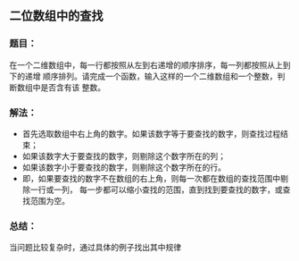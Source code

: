 ## 二位数组中的查找
### 题目：
在一个二维数组中，每一行都按照从左到右递增的顺序排序，每一列都按照从上到下的递增
顺序排列。请完成一个函数，输入这样的一个二维数组和一个整数，判断数组中是否含有该
整数。

### 解法：
* 首先选取数组中右上角的数字。如果该数字等于要查找的数字，则查找过程结束；
* 如果该数字大于要查找的数字，则剔除这个数字所在的列；
* 如果该数字小于要查找的数字，则剔除这个数字所在的行。
* 即，如果要查找的数字不在数组的右上角，则每一次都在数组的查找范围中剔除一行或一列， 
  每一步都可以缩小查找的范围，直到找到要查找的数字，或查找范围为空。
  
### 总结：
当问题比较复杂时，通过具体的例子找出其中规律